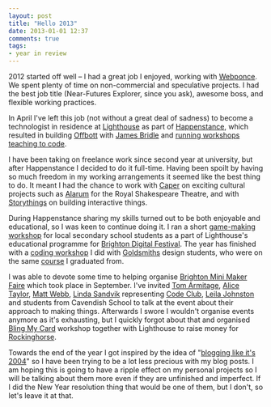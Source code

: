 ```yaml
---
layout: post
title: "Hello 2013"
date: 2013-01-01 12:37
comments: true
tags: 
- year in review
---
```


2012 started off well – I had a great job I enjoyed, working with [Webponce][1]. We spent plenty of time on non-commercial and speculative projects. I had the best job title (Near-Futures Explorer, since you ask), awesome boss, and flexible working practices.

In April I've left this job (not without a great deal of sadness) to become a technologist in residence at [Lighthouse][2] as part of [Happenstance][3], which resulted in building [Offbott][4] with [James Bridle][5] and [running workshops teaching to code][6].

I have been taking on freelance work since second year at university, but after Happenstance I decided to do it full-time. Having been spoilt by having so much freedom in my working arrangements it seemed like the best thing to do. It meant I had the chance to work with [Caper][7] on exciting cultural projects such as [Alarum][9] for the Royal Shakespeare Theatre, and with [Storythings][10] on building interactive things.

During Happenstance sharing my skills turned out to be both enjoyable and educational, so I was keen to continue doing it. I ran a short [game-making workshop][11] for local secondary school students as a part of Lighthouse's educational programme for [Brighton Digital Festival][12]. The year has finished with a [coding workshop][13] I did with [Goldsmiths][14] design students, who were on the same [course][15] I graduated from.

I was able to devote some time to helping organise [Brighton Mini Maker Faire][16] which took place in September. I've invited [Tom Armitage][17], [Alice Taylor][18], [Matt Webb][19], [Linda Sandvik][20] representing [Code Club][22], [Leila Johnston][21] and students from Cavendish School to talk at the event about their approach to making things. Afterwards I swore I wouldn't organise events anymore as it's exhausting, but I quickly forgot about that and organised [Bling My Card][23] workshop together with Lighthouse to raise money for [Rockinghorse][24].

Towards the end of the year I got inspired by the idea of "[blogging like it's 2004][25]" so I have been trying to be a lot less precious with my blog posts. I am hoping this is going to have a ripple effect on my personal projects so I will be talking about them more even if they are unfinished and imperfect. If I did the New Year resolution thing that would be one of them, but I don't, so let's leave it at that.



[1]: http://webponce.com
[2]: http://lighthouse.org.uk
[3]: http://happenstanceproject.com/
[4]: http://offbott.com 
[5]: http://booktwo.org/
[6]: http://fcc.ntlk.net/
[7]: http://wearecaper.com/
[8]: http://nataliabuckley.co.uk/projects/proms-music-walk/
[9]: http://alarumproject.com/
[10]: http://storythings.com/
[11]: http://2012.brightondigitalfestival.co.uk/event/schools-workshop-with-natalia-buckley/
[12]: http://2012.brightondigitalfestival.co.uk/
[13]: http://ntlk.github.com/creative-coding-2012/
[14]: http://www.gold.ac.uk/design/
[15]: http://goldsmithsdesignblog.com/
[16]: http://www.makerfairebrighton.com/
[17]: http://infovore.org/
[18]: http://www.wonderlandblog.com/
[19]: http://berglondon.com/studio/matt-webb/
[20]: http://lindasandvik.info/
[21]: http://finalbullet.com/
[22]: http://www.codeclub.org.uk/
[23]: http://blingmycard.ntlk.net/
[24]: http://www.rockinghorse.org.uk/
[25]: http://revdancatt.com/2010/09/25/blogging-like-its-2004/






